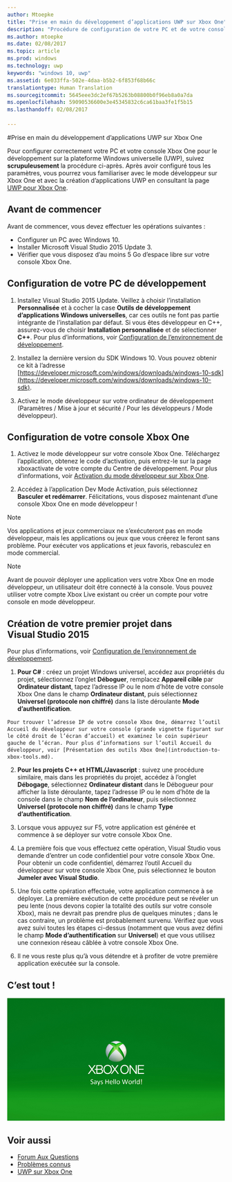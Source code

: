 ```yaml
---
author: Mtoepke
title: "Prise en main du développement d’applications UWP sur Xbox One"
description: "Procédure de configuration de votre PC et de votre console Xbox One pour le développement UWP."
ms.author: mtoepke
ms.date: 02/08/2017
ms.topic: article
ms.prod: windows
ms.technology: uwp
keywords: "windows 10, uwp"
ms.assetid: 6e033ffa-502e-4daa-b5b2-6f853f68b66c
translationtype: Human Translation
ms.sourcegitcommit: 5645eee3dc2ef67b5263b08800b0f96eb8a0a7da
ms.openlocfilehash: 59090536600e3e45345832c6ca61baa3fe1f5b15
ms.lasthandoff: 02/08/2017

---
```


#<a name="getting-started-with-uwp-app-development-on-xbox-one"></a>Prise en main du développement d’applications UWP sur Xbox One

Pour configurer correctement votre PC et votre console Xbox One pour le développement sur la plateforme Windows universelle (UWP), suivez **scrupuleusement** la procédure ci-après. Après avoir configuré tous les paramètres, vous pourrez vous familiariser avec le mode développeur sur Xbox One et avec la création d’applications UWP en consultant la page [UWP pour Xbox One](index.md). 

## <a name="before-you-start"></a>Avant de commencer
Avant de commencer, vous devez effectuer les opérations suivantes :
-    Configurer un PC avec Windows 10.
-    Installer Microsoft Visual Studio 2015 Update 3.
- Vérifier que vous disposez d’au moins 5 Go d’espace libre sur votre console Xbox One.

## <a name="setting-up-your-development-pc"></a>Configuration de votre PC de développement
1.    Installez Visual Studio 2015 Update. Veillez à choisir l’installation **Personnalisée** et à cocher la case **Outils de développement d’applications Windows universelles**, car ces outils ne font pas partie intégrante de l’installation par défaut. Si vous êtes développeur en C++, assurez-vous de choisir **Installation personnalisée** et de sélectionner **C++**. Pour plus d’informations, voir [Configuration de l’environnement de développement](development-environment-setup.md). 

2.    Installez la dernière version du SDK Windows 10. Vous pouvez obtenir ce kit à l’adresse [https://developer.microsoft.com/windows/downloads/windows-10-sdk](https://developer.microsoft.com/windows/downloads/windows-10-sdk).

3.  Activez le mode développeur sur votre ordinateur de développement (Paramètres / Mise à jour et sécurité / Pour les développeurs / Mode développeur).

## <a name="setting-up-your-xbox-one-console"></a>Configuration de votre console Xbox One
1.    Activez le mode développeur sur votre console Xbox One. Téléchargez l’application, obtenez le code d’activation, puis entrez-le sur la page xboxactivate de votre compte du Centre de développement. Pour plus d’informations, voir [Activation du mode développeur sur Xbox One](devkit-activation.md). 

2.    Accédez à l’application Dev Mode Activation, puis sélectionnez **Basculer et redémarrer**. Félicitations, vous disposez maintenant d’une console Xbox One en mode développeur !
  
  > [!NOTE]
  > Vos applications et jeux commerciaux ne s’exécuteront pas en mode développeur, mais les applications ou jeux que vous créerez le feront sans problème. Pour exécuter vos applications et jeux favoris, rebasculez en mode commercial.
    
  > [!NOTE]
  > Avant de pouvoir déployer une application vers votre Xbox One en mode développeur, un utilisateur doit être connecté à la console. Vous pouvez utiliser votre compte Xbox Live existant ou créer un compte pour votre console en mode développeur. 

## <a name="creating-your-first-project-in-visual-studio-2015"></a>Création de votre premier projet dans Visual Studio 2015

Pour plus d’informations, voir [Configuration de l’environnement de développement](development-environment-setup.md).

1.    **Pour C#** : créez un projet Windows universel, accédez aux propriétés du projet, sélectionnez l’onglet **Déboguer**, remplacez **Appareil cible** par **Ordinateur distant**, tapez l’adresse IP ou le nom d’hôte de votre console Xbox One dans le champ **Ordinateur distant**, puis sélectionnez **Universel (protocole non chiffré)** dans la liste déroulante **Mode d’authentification**.   

    Pour trouver l’adresse IP de votre console Xbox One, démarrez l’outil Accueil du développeur sur votre console (grande vignette figurant sur le côté droit de l’écran d’accueil) et examinez le coin supérieur gauche de l’écran. Pour plus d’informations sur l’outil Accueil du développeur, voir [Présentation des outils Xbox One](introduction-to-xbox-tools.md).  

2.    **Pour les projets C++ et HTML/Javascript** : suivez une procédure similaire, mais dans les propriétés du projet, accédez à l’onglet **Débogage**, sélectionnez **Ordinateur distant** dans le Débogueur pour afficher la liste déroulante, tapez l’adresse IP ou le nom d’hôte de la console dans le champ **Nom de l’ordinateur**, puis sélectionnez **Universel (protocole non chiffré)** dans le champ **Type d’authentification**.
   
3.    Lorsque vous appuyez sur F5, votre application est générée et commence à se déployer sur votre console Xbox One.
  
4.    La première fois que vous effectuez cette opération, Visual Studio vous demande d’entrer un code confidentiel pour votre console Xbox One. Pour obtenir un code confidentiel, démarrez l’outil Accueil du développeur sur votre console Xbox One, puis sélectionnez le bouton **Jumeler avec Visual Studio**.
  
5.    Une fois cette opération effectuée, votre application commence à se déployer. La première exécution de cette procédure peut se révéler un peu lente (nous devons copier la totalité des outils sur votre console Xbox), mais ne devrait pas prendre plus de quelques minutes ; dans le cas contraire, un problème est probablement survenu. Vérifiez que vous avez suivi toutes les étapes ci-dessus (notamment que vous avez défini le champ **Mode d’authentification** sur **Universel**) et que vous utilisez une connexion réseau câblée à votre console Xbox One.  

6. Il ne vous reste plus qu’à vous détendre et à profiter de votre première application exécutée sur la console.  

## <a name="thats-it"></a>C’est tout !

![Hello World](images/getting-started-hello-world.png)

## <a name="see-also"></a>Voir aussi  
- [Forum Aux Questions](frequently-asked-questions.md)  
- [Problèmes connus](known-issues.md)
- [UWP sur Xbox One](index.md) 

